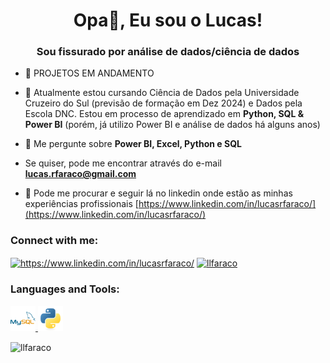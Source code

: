 <h1 align="center">Opa👋, Eu sou o Lucas!
<h3 align="center">Sou fissurado por análise de dados/ciência de dados</h3>

- 🔭 PROJETOS EM ANDAMENTO 

- 🌱 Atualmente estou cursando Ciência de Dados pela Universidade Cruzeiro do Sul (previsão de formação em Dez 2024) e Dados pela Escola DNC. Estou em processo de aprendizado em **Python, SQL & Power BI** (porém, já utilizo Power BI e análise de dados há alguns anos)

- 💬 Me pergunte sobre **Power BI, Excel, Python e SQL**

- Se quiser, pode me encontrar através do e-mail **lucas.rfaraco@gmail.com**

- 📄 Pode me procurar e seguir lá no linkedin onde estão as minhas experiências profissionais [https://www.linkedin.com/in/lucasrfaraco/](https://www.linkedin.com/in/lucasrfaraco/)


<h3 align="left">Connect with me:</h3>
<p align="left">
<a href="https://linkedin.com/in/https://www.linkedin.com/in/lucasrfaraco/" target="blank"><img align="center" src="https://raw.githubusercontent.com/rahuldkjain/github-profile-readme-generator/master/src/images/icons/Social/linked-in-alt.svg" alt="https://www.linkedin.com/in/lucasrfaraco/" height="30" width="40" /></a>
<a href="https://instagram.com/llfaraco" target="blank"><img align="center" src="https://raw.githubusercontent.com/rahuldkjain/github-profile-readme-generator/master/src/images/icons/Social/instagram.svg" alt="llfaraco" height="30" width="40" /></a>
</p>

<h3 align="left">Languages and Tools:</h3>
<p align="left"> <a href="https://www.mysql.com/" target="_blank" rel="noreferrer"> <img src="https://raw.githubusercontent.com/devicons/devicon/master/icons/mysql/mysql-original-wordmark.svg" alt="mysql" width="40" height="40"/> </a> <a href="https://www.python.org" target="_blank" rel="noreferrer"> <img src="https://raw.githubusercontent.com/devicons/devicon/master/icons/python/python-original.svg" alt="python" width="40" height="40"/> </a> </p>

<p><img align="center" src="https://github-readme-stats.vercel.app/api/top-langs?username=llfaraco&show_icons=true&locale=en&layout=compact" alt="llfaraco" /></p>

<!---

- 👋 Hi, I’m @llfaraco
- 👀 I’m interested in ...
- 🌱 I’m currently learning ...
- 💞️ I’m looking to collaborate on ...
- 📫 How to reach me ...


llfaraco/llfaraco is a ✨ special ✨ repository because its `README.md` (this file) appears on your GitHub profile.
You can click the Preview link to take a look at your changes.
--->
